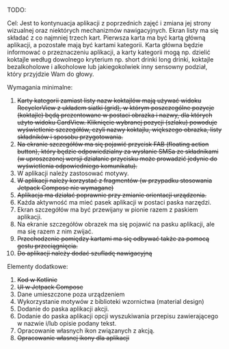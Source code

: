 TODO:

Cel: Jest to kontynuacja aplikacji z poprzednich zajęć i zmiana jej strony wizualnej oraz niektórych mechanizmów nawigacyjnych. Ekran listy ma się składać z co najmniej trzech kart. Pierwsza karta ma być kartą główną aplikacji, a pozostałe mają być kartami kategorii. Karta główna będzie informować o  przeznaczeniu aplikacji, a karty kategorii mogą np. dzielić koktajle według dowolnego kryterium np. short drinki long drinki, koktajle bezalkoholowe i alkoholowe lub jakiegokolwiek inny sensowny podział, który przyjdzie Wam do głowy.

Wymagania minimalne:
1. ~~Karty kategorii zamiast listy nazw koktajlów mają używać widoku RecyclerView z układem siatki (grid), w którym poszczególne pozycje (koktajle) będą prezentowane w postaci obrazka i nazwy, dla których użyto widoku CardView. Kliknięcie wybranej pozycji (szlaku) powoduje wyświetlenie szczegółów, czyli nazwy koktajlu, większego obrazka, listy składników i sposobu przygotowania.~~
2. ~~Na ekranie szczegółów ma się pojawić przycisk FAB (floating action button), który będzie odpowiedzialny za wysłanie SMSa ze składnikami  (w uproszczonej wersji działanie przycisku może prowadzić jedynie do wyświetlenia odpowiedniego komunikatu).~~
3. W aplikacji należy zastosować motywy.
4. ~~W aplikacji należy korzystać z fragmentów (w przypadku stosowania Jetpack Compose nie wymagane)~~
5. ~~Aplikacja ma działać poprawnie przy zmianie orientacji urządzenia.~~
6. Każda aktywność ma mieć pasek aplikacji w postaci paska narzędzi.
7. Ekran szczegółów ma być przewijany w pionie razem z paskiem aplikacji.
8. Na ekranie szczegółów obrazek ma się pojawić na pasku aplikacji, ale ma się razem z nim zwijać.
9. ~~Przechodzenie pomiędzy kartami ma się odbywać także za pomocą gestu przeciągnięcia.~~
10. ~~Do aplikacji należy dodać szufladę nawigacyjną~~

Elementy dodatkowe:
1. ~~Kod w Kotlinie~~
2. ~~UI w Jetpack Compose~~
3. Dane umieszczone poza urządzeniem
4. Wykorzystanie motywów z biblioteki wzornictwa (material design)
5. Dodanie do paska aplikacji akcji. 
6. Dodanie do paska aplikacji opcji wyszukiwania przepisu zawierającego w nazwie i/lub opisie podany tekst.
7. Opracowanie własnych ikon związanych z akcją.  
8. ~~Opracowanie własnej ikony dla aplikacji~~
